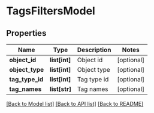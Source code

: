 # TagsFiltersModel

## Properties
Name | Type | Description | Notes
------------ | ------------- | ------------- | -------------
**object_id** | **list[int]** | Object id | [optional] 
**object_type** | **list[int]** | Object type | [optional] 
**tag_type_id** | **list[int]** | Tag type id | [optional] 
**tag_names** | **list[str]** | Tag names | [optional] 

[[Back to Model list]](../README.md#documentation-for-models) [[Back to API list]](../README.md#documentation-for-api-endpoints) [[Back to README]](../README.md)


